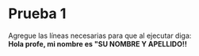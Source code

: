 
# Prueba 1

Agregue las líneas necesarias para que al ejecutar diga:</br>
**Hola profe, mi nombre es "SU NOMBRE Y APELLIDO!!**
